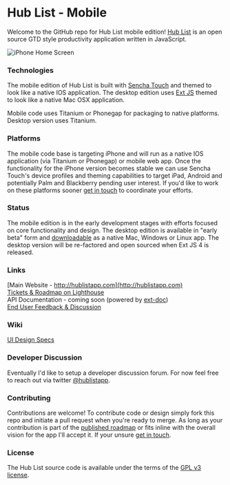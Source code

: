 Hub List - Mobile 
============
Welcome to the GitHub repo for Hub List mobile edition! [Hub List](http://hublistapp.com) is an open source GTD style productivity application written in JavaScript. 

![iPhone Home Screen](http://hublistapp.com/images/wiki/iphone-folders-lists.png)


### Technologies
The mobile edition of Hub List is built with [Sencha Touch](http://www.sencha.com/products/touch/) and themed to look like a native IOS application. The desktop edition uses [Ext JS](http://www.sencha.com/products/js/) themed to look like a native Mac OSX application.  

Mobile code uses Titanium or Phonegap for packaging to native platforms. Desktop version uses Titanium.

### Platforms
The mobile code base is targeting iPhone and will run as a native IOS application (via Titanium or Phonegap) or mobile web app. Once the functionality for the iPhone version becomes stable we can use Sencha Touch's device profiles and theming capabilities to target iPad, Android and potentially Palm and Blackberry pending user interest. If you'd like to work on these platforms sooner [get in touch](http://twitter.com/hublistapp) to coordinate your efforts. 

### Status
The mobile edition is in the early development stages with efforts focused on core functionality and design. The desktop edition is available in "early beta" form and [downloadable](http:://hublistapp.com) as a native Mac, Windows or Linux app. The desktop version will be re-factored and open sourced when Ext JS 4 is released.

### Links
[Main Website - http://hublistapp.com](http://hublistapp.com)  
[Tickets & Roadmap on Lighthouse](http://nimbleapps.lighthouseapp.com/projects/66177-hub-list-mobile/milestones)  
API Documentation - coming soon (powered by [ext-doc](http://code.google.com/p/ext-doc/))  
[End User Feedback & Discussion](http://getsatisfaction.com/nimbleapps)

### Wiki
[UI Design Specs](https://github.com/rawberg/Hub_List_Mobile/wiki/UI-Design-Specs)


### Developer Discussion
Eventually I'd like to setup a developer discussion forum. For now feel free to reach out via twitter [@hublistapp](http://twitter.com/hublistapp).

### Contributing
Contributions are welcome! To contribute code or design simply fork this repo and initiate a pull request when you're ready to merge. As long as your contribution is part of the [published roadmap](http://nimbleapps.lighthouseapp.com/projects/66177-hub-list-mobile/milestones) or fits inline with the overall vision for the app I'll accept it. If your unsure [get in touch](http://twitter.com/hublistapp).

### License
The Hub List source code is available under the terms of the [GPL v3 license](http://opensource.org/licenses/gpl-3.0.html).